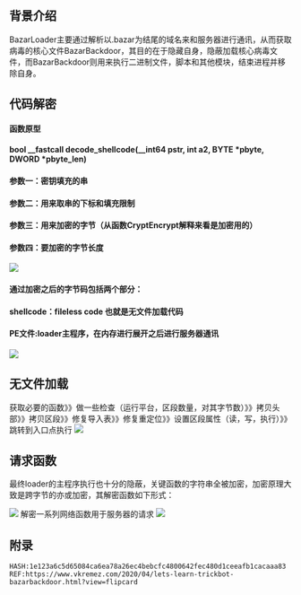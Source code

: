 ## 背景介绍
BazarLoader主要通过解析以.bazar为结尾的域名来和服务器进行通讯，从而获取病毒的核心文件BazarBackdoor，其目的在于隐藏自身，隐蔽加载核心病毒文件，而BazarBackdoor则用来执行二进制文件，脚本和其他模块，结束进程并移除自身。
## 代码解密
#### 函数原型
#### bool __fastcall decode_shellcode(__int64 pstr, int a2, BYTE *pbyte, DWORD *pbyte_len)
#### 参数一：密钥填充的串
#### 参数二：用来取串的下标和填充限制
#### 参数三：用来加密的字节（从函数CryptEncrypt解释来看是加密用的）
#### 参数四：要加密的字节长度
![](bazarloader_decode.png)
#### 通过加密之后的字节码包括两个部分：
#### shellcode：fileless code 也就是无文件加载代码
#### PE文件:loader主程序，在内存进行展开之后进行服务器通讯
![](bazarloader_fileless_1.png)
## 无文件加载
获取必要的函数》》做一些检查（运行平台，区段数量，对其字节数）》》拷贝头部》》拷贝区段》》修复导入表》》修复重定位》》设置区段属性（读，写，执行）》》跳转到入口点执行
![](bazarloader_fileless_2.png)

## 请求函数
最终loader的主程序执行也十分的隐蔽，关键函数的字符串全被加密，加密原理大致是跨字节的亦或加密，其解密函数如下形式：

![](bazarloader_request_1.png)
解密一系列网络函数用于服务器的请求
![](bazarloader_request_2.png)

## 附录
```
HASH:1e123a6c5d65084ca6ea78a26ec4bebcfc4800642fec480d1ceeafb1cacaaa83
REF:https://www.vkremez.com/2020/04/lets-learn-trickbot-bazarbackdoor.html?view=flipcard
```

